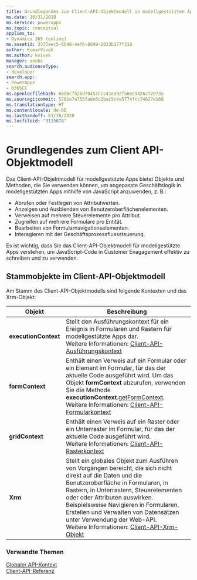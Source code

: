 ```yaml
---
title: Grundlegendes zum Client-API-Objektmodell in modellgestützten Apps | MicrosoftDocs
ms.date: 10/31/2018
ms.service: powerapps
ms.topic: conceptual
applies_to:
- Dynamics 365 (online)
ms.assetid: 3335aec5-6b48-4ef6-8d49-2833b177f318
author: KumarVivek
ms.author: kvivek
manager: annbe
search.audienceType:
- developer
search.app:
- PowerApps
- D365CE
ms.openlocfilehash: 68d6cf52bd70452ccc41e392fa84c9426c72673a
ms.sourcegitcommit: 5701e7a755fade6c3bac5c4a5774fcc74627e168
ms.translationtype: HT
ms.contentlocale: de-DE
ms.lasthandoff: 03/10/2020
ms.locfileid: "3115878"
---
```

# <a name="understand-the-client-api-object-model"></a>Grundlegendes zum Client API-Objektmodell



Das Client-API-Objektmodell für modellgestützte Apps bietet Objekte und Methoden, die Sie verwenden können, um angepasste Geschäftslogik in modellgestützten Apps mithilfe von JavaScript anzuwenden, z. B.:
- Abrufen oder Festlegen von Attributwerten.
- Anzeigen und Ausblenden von Benutzeroberflächenelementen.
- Verweisen auf mehrere Steuerelemente pro Attribut.
- Zugreifen auf mehrere Formulare pro Entität.
- Bearbeiten von Formularnavigationselementen.
- Interagieren mit der Geschäftsprozessflusssteuerung.

Es ist wichtig, dass Sie das Client-API-Objektmodell für modellgestützte Apps verstehen, um JavaScript-Code in Customer Enagagement effektiv zu schreiben und zu verwenden.

## <a name="root-objects-in-the-client-api-object-model"></a>Stammobjekte im Client-API-Objektmodell

Am Stamm des Client-API-Objektmodells sind folgende Kontexten und das Xrm-Objekt:

|Objekt|Beschreibung|
|--|--|
|**executionContext**|Stellt den Ausführungskontext für ein Ereignis in Formularen und Rastern für modellgestützte Apps dar.<br/>Weitere Informationen: [Client-API-Ausführungskontext](clientapi-execution-context.md)|
|**formContext** |Enthält einen Verweis auf ein Formular oder ein Element im Formular, für das der aktuelle Code ausgeführt wird. Um das Objekt **formContext** abzurufen, verwenden Sie die Methode **executionContext**.[getFormContext](reference/executioncontext/getFormContext.md).<br/>Weitere Informationen: [Client-API-Formularkontext](clientapi-form-context.md)|
|**gridContext** |Enthält einen Verweis auf ein Raster oder ein Unterraster im Formular, für das der aktuelle Code ausgeführt wird.<br/>Weitere Informationen: [Client-API-Rasterkontext](clientapi-grid-context.md)|
|**Xrm**| Stellt ein globales Objekt zum Ausführen von Vorgängen bereicht, die sich nicht direkt auf die Daten und die Benutzeroberfläche in Formularen, in Rastern, in Unterrastern, Steuerelementen oder oder Attributen auswirken. Beispielsweise Navigieren in Formularen, Erstellen und Verwalten von Datensätzen unter Verwendung der Web-API.<br/>Weitere Informationen: [Client-API-Xrm-Objekt](clientapi-xrm.md)|

### <a name="related-topics"></a>Verwandte Themen

[Globaler API-Kontext](clientapi-xrm.md#client-api-global-context)<br/>
[Client-API-Referenz](reference.md)








